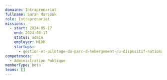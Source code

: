 ```yaml
---
domaine: Intraprenariat
fullname: Sarah Marsouk
role: Intraprenariat
missions:
  - start: 2024-05-17
    end: 2024-08-17
    status: admin
    employer: MIOM
    startups:
      - gestion-et-pilotage-du-parc-d-hebergement-du-dispositif-national-d-acceuil
competences:
  - Administration Publique
memberType: beta
teams: []
---
```

